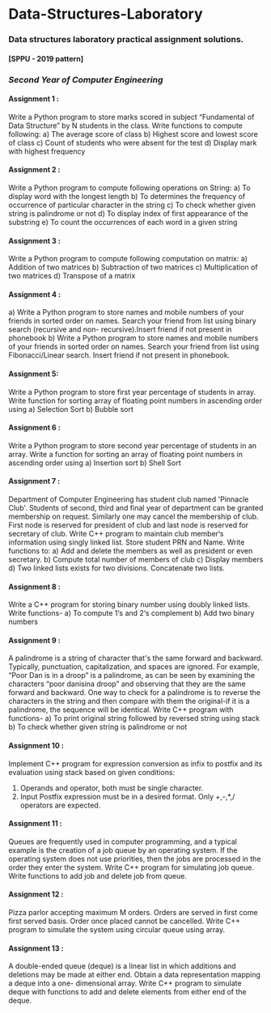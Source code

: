 # Data-Structures-Laboratory
### Data structures laboratory practical assignment solutions.
#### [SPPU - 2019 pattern]
### *Second Year of Computer Engineering*

#### Assignment 1 : 
Write a Python program to store marks scored in subject “Fundamental of Data Structure” by N students in the class. Write functions to compute following:
a) The average score of class
b) Highest score and lowest score of class
c) Count of students who were absent for the test
d) Display mark with highest frequency

#### Assignment 2 :
Write a Python program to compute following operations on String:
a) To display word with the longest length
b) To determines the frequency of occurrence of particular character in the string
c) To check whether given string is palindrome or not
d) To display index of first appearance of the substring
e) To count the occurrences of each word in a given string
 
#### Assignment 3 :
Write a Python program to compute following computation on matrix:
a) Addition of two matrices
b) Subtraction of two matrices 
c) Multiplication of two matrices 
d) Transpose of a matrix

#### Assignment 4 : 
a) Write a Python program to store names and mobile numbers of your friends in sorted order on names. Search your friend from list using binary search (recursive and non- recursive).Insert friend if not present in phonebook
b) Write a Python program to store names and mobile numbers of your friends in sorted order on names. Search your friend from list using Fibonacci/Linear search. Insert friend if not present in phonebook.

#### Assignment 5: 
Write a Python program to store first year percentage of students in array. Write function for sorting array of floating point numbers in ascending order using
a) Selection Sort
b) Bubble sort

#### Assignment 6 : 
Write a Python program to store second year percentage of students in an array. Write a function for sorting an array of floating point numbers in ascending order using
a) Insertion sort
b) Shell Sort 

#### Assignment 7 : 
Department of Computer Engineering has student club named 'Pinnacle Club'. Students of second, third and final year of department can be granted membership on request. Similarly one may cancel the membership of club. First node is reserved for president of club and last node is reserved for secretary of club. 
Write C++ program to maintain club member‘s information using singly linked list. Store student PRN and Name. Write functions to:
a) Add and delete the members as well as president or even secretary.
b) Compute total number of members of club
c) Display members
d) Two linked lists exists for two divisions. Concatenate two lists.
 
#### Assignment 8 : 
Write a C++ program for storing binary number using doubly linked lists. Write functions-
a) To compute 1‘s and 2‘s complement
b) Add two binary numbers

#### Assignment 9 :
A palindrome is a string of character that's the same forward and backward. Typically, punctuation, capitalization, and spaces are ignored. For example, “Poor Dan is
in a droop” is a palindrome, as can be seen by examining the characters “poor danisina droop” and observing that they are the same forward and backward. One way to 
check for a palindrome is to reverse the characters in the string and then compare with them the original-if it is a palindrome, the sequence will be identical. 
Write C++ program with functions-
a) To print original string followed by reversed string using stack
b) To check whether given string is palindrome or not

#### Assignment 10 :
Implement C++ program for expression conversion as infix to postfix and its evaluation using stack based on given conditions:
1. Operands and operator, both must be single character.
2. Input Postfix expression must be in a desired format.
Only +,-,*,/ operators are expected.

#### Assignment 11 : 
Queues are frequently used in computer programming, and a typical example is the creation of a job queue by an operating system. If the operating system does not use priorities, then the jobs are processed in the order they enter the system. Write C++ program for simulating job queue. Write functions to add job and delete job from queue.

#### Assignment 12 :
Pizza parlor accepting maximum M orders. Orders are served in first come first served basis. Order once placed cannot be cancelled. Write C++ program to simulate the system using circular queue using array.

#### Assignment 13 :
A double-ended queue (deque) is a linear list in which additions and deletions may be made at either end. Obtain a data representation mapping a deque into a one- dimensional array. Write C++ program to simulate deque with functions to add and delete elements from either end of the deque.
